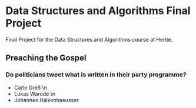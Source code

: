 # Data Structures and Algorithms Final Project
Final Project for the Data Structures and Algorithms course at Hertie. 

## Preaching the Gospel 
### Do politicians tweet what is written in their party programme?

* Carlo Greß \n
* Lukas Warode \n 
* Johannes Halkenhaeusser

